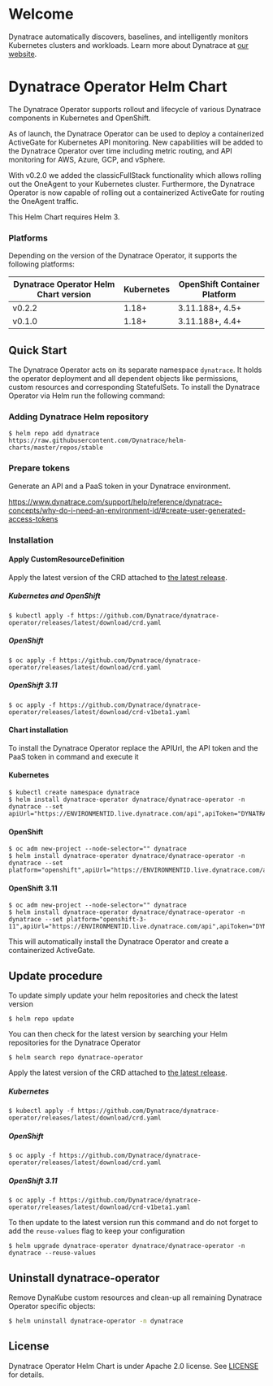# Welcome

Dynatrace automatically discovers, baselines, and intelligently monitors Kubernetes clusters and workloads. Learn more about Dynatrace at [our website](https://www.dynatrace.com/platform/).

# Dynatrace Operator Helm Chart

The Dynatrace Operator supports rollout and lifecycle of various Dynatrace components in Kubernetes and OpenShift.

As of launch, the Dynatrace Operator can be used to deploy a containerized ActiveGate for Kubernetes API monitoring. New capabilities will be added to the Dynatrace Operator over time including metric routing, and API monitoring for AWS, Azure, GCP, and vSphere.

With v0.2.0 we added the classicFullStack functionality which allows rolling out the OneAgent to your Kubernetes
cluster. Furthermore, the Dynatrace Operator is now capable of rolling out a containerized ActiveGate for routing the
OneAgent traffic.

This Helm Chart requires Helm 3.

### Platforms
Depending on the version of the Dynatrace Operator, it supports the following platforms:

| Dynatrace Operator Helm Chart version | Kubernetes | OpenShift Container Platform |
| ------------------------------------- | ---------- | ---------------------------- |
| v0.2.2                                | 1.18+      | 3.11.188+, 4.5+              |
| v0.1.0                                | 1.18+      | 3.11.188+, 4.4+              |


## Quick Start

The Dynatrace Operator acts on its separate namespace `dynatrace`.
It holds the operator deployment and all dependent objects like permissions, custom resources and
corresponding StatefulSets.
To install the Dynatrace Operator via Helm run the following command:

### Adding Dynatrace Helm repository
```
$ helm repo add dynatrace https://raw.githubusercontent.com/Dynatrace/helm-charts/master/repos/stable
```

### Prepare tokens

Generate an API and a PaaS token in your Dynatrace environment.

https://www.dynatrace.com/support/help/reference/dynatrace-concepts/why-do-i-need-an-environment-id/#create-user-generated-access-tokens

### Installation

#### Apply CustomResourceDefinition

Apply the latest version of the CRD attached to [the latest release](https://github.com/Dynatrace/dynatrace-operator/releases/latest).

##### Kubernetes and OpenShift
```
$ kubectl apply -f https://github.com/Dynatrace/dynatrace-operator/releases/latest/download/crd.yaml
```

##### OpenShift
```
$ oc apply -f https://github.com/Dynatrace/dynatrace-operator/releases/latest/download/crd.yaml
```

##### OpenShift 3.11
```
$ oc apply -f https://github.com/Dynatrace/dynatrace-operator/releases/latest/download/crd-v1beta1.yaml
```

#### Chart installation

To install the Dynatrace Operator replace the APIUrl, the API token and the PaaS token in command and execute it

#### Kubernetes
```
$ kubectl create namespace dynatrace
$ helm install dynatrace-operator dynatrace/dynatrace-operator -n dynatrace --set apiUrl="https://ENVIRONMENTID.live.dynatrace.com/api",apiToken="DYNATRACE_API_TOKEN",paasToken="PLATFORM_AS_A_SERVICE_TOKEN"
```

#### OpenShift
```
$ oc adm new-project --node-selector="" dynatrace
$ helm install dynatrace-operator dynatrace/dynatrace-operator -n dynatrace --set platform="openshift",apiUrl="https://ENVIRONMENTID.live.dynatrace.com/api",apiToken="DYNATRACE_API_TOKEN",paasToken="PLATFORM_AS_A_SERVICE_TOKEN"
```

#### OpenShift 3.11
```
$ oc adm new-project --node-selector="" dynatrace
$ helm install dynatrace-operator dynatrace/dynatrace-operator -n dynatrace --set platform="openshift-3-11",apiUrl="https://ENVIRONMENTID.live.dynatrace.com/api",apiToken="DYNATRACE_API_TOKEN",paasToken="PLATFORM_AS_A_SERVICE_TOKEN"
```

This will automatically install the Dynatrace Operator and create a containerized ActiveGate.

## Update procedure

To update simply update your helm repositories and check the latest version

```
$ helm repo update
```

You can then check for the latest version by searching your Helm repositories for the Dynatrace Operator

```
$ helm search repo dynatrace-operator
```

Apply the latest version of the CRD attached to [the latest release](https://github.com/Dynatrace/dynatrace-operator/releases/latest).

##### Kubernetes
```
$ kubectl apply -f https://github.com/Dynatrace/dynatrace-operator/releases/latest/download/crd.yaml
```

##### OpenShift
```
$ oc apply -f https://github.com/Dynatrace/dynatrace-operator/releases/latest/download/crd.yaml
```

##### OpenShift 3.11
```
$ oc apply -f https://github.com/Dynatrace/dynatrace-operator/releases/latest/download/crd-v1beta1.yaml
```

To then update to the latest version run this command and do not forget to add the `reuse-values` flag to keep your configuration

```
$ helm upgrade dynatrace-operator dynatrace/dynatrace-operator -n dynatrace --reuse-values
```

## Uninstall dynatrace-operator
Remove DynaKube custom resources and clean-up all remaining Dynatrace Operator specific objects:


```sh
$ helm uninstall dynatrace-operator -n dynatrace
```

## License

Dynatrace Operator Helm Chart is under Apache 2.0 license. See [LICENSE](../LICENSE) for details.
